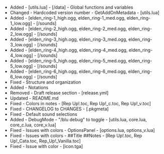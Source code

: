 - Added   - [utils.lua] - [/data] - Global functions and variables
- Changed - Hardcoded version number - GetAddOnMetadata - [utils.lua]
- Added - [elden_ring-1_high.ogg, elden_ring-1_med.ogg, elden_ring-1_low.ogg] - [/sounds]
- Added - [elden_ring-2_high.ogg, elden_ring-2_med.ogg, elden_ring-2_low.ogg] - [/sounds]
- Added - [elden_ring-3_high.ogg, elden_ring-3_med.ogg, elden_ring-3_low.ogg] - [/sounds]
- Added - [elden_ring-4_high.ogg, elden_ring-4_med.ogg, elden_ring-4_low.ogg] - [/sounds]
- Added - [elden_ring-5_high.ogg, elden_ring-5_med.ogg, elden_ring-5_low.ogg] - [/sounds]
- Added - [elden_ring-6_high.ogg, elden_ring-6_med.ogg, elden_ring-6_low.ogg] - [/sounds]
- Fixed - Structure and organization
- Added - Notations
- Removed - Draft release section - [release.yml]
- Updated - README.md
- Fixed - Colors in notes - [Rep Up!.toc, Rep Up!_c.toc, Rep Up!_v.toc]
- Fixed - CHANGELOG to CHANGES - [.pkgmeta]
- Fixed - Default sound selections
- Added - DebugMode - "/blu debug" to toggle - [utils.lua, core.lua, core_c.lua, core_v.lua]
- Fixed - Issues with colors - OptionsPanel - [options.lua, options_v.lua]
- Fixed - Issues with colors - ##Title  ##Notes - [Rep Up!.toc, Rep Up!_Cata.toc, Rep_Up!_Vanilla.toc]
- Fixed - Issue with color - [icon.tga]
